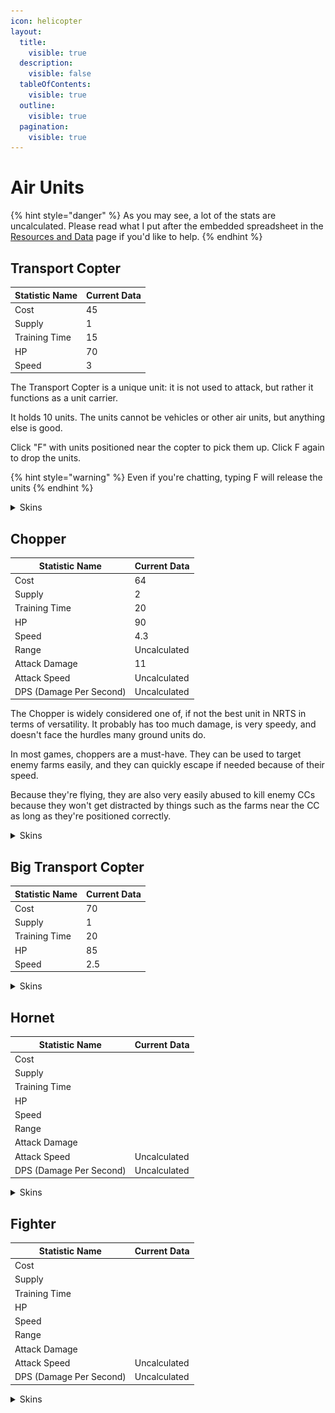 ```yaml
---
icon: helicopter
layout:
  title:
    visible: true
  description:
    visible: false
  tableOfContents:
    visible: true
  outline:
    visible: true
  pagination:
    visible: true
---
```


# Air Units

{% hint style="danger" %}
As you may see, a lot of the stats are uncalculated. Please read what I put after the embedded spreadsheet in the [Resources and Data](../resources-and-data.md) page if you'd like to help.
{% endhint %}

## Transport Copter

| Statistic Name | Current Data |
| -------------- | ------------ |
| Cost           | 45           |
| Supply         | 1            |
| Training Time  | 15           |
| HP             | 70           |
| Speed          | 3            |

The Transport Copter is a unique unit: it is not used to attack, but rather it functions as a unit carrier.

It holds 10 units. The units cannot be vehicles or other air units, but anything else is good.

Click "F" with units positioned near the copter to pick them up. Click F again to drop the units.

{% hint style="warning" %}
Even if you're chatting, typing F will release the units
{% endhint %}

<details>

<summary>Skins</summary>



</details>

## Chopper

| Statistic Name          | Current Data |
| ----------------------- | ------------ |
| Cost                    | 64           |
| Supply                  | 2            |
| Training Time           | 20           |
| HP                      | 90           |
| Speed                   | 4.3          |
| Range                   | Uncalculated |
| Attack Damage           | 11           |
| Attack Speed            | Uncalculated |
| DPS (Damage Per Second) | Uncalculated |

The Chopper is widely considered one of, if not the best unit in NRTS in terms of versatility. It probably has too much damage, is very speedy, and doesn't face the hurdles many ground units do.

In most games, choppers are a must-have. They can be used to target enemy farms easily, and they can quickly escape if needed because of their speed.

Because they're flying, they are also very easily abused to kill enemy CCs because they won't get distracted by things such as the farms near the CC as long as they're positioned correctly.

<details>

<summary>Skins</summary>

![](../.gitbook/assets/Regular-Chopper.png)<- Base Chopper Skin ![](../.gitbook/assets/Top-Hat-Chopper.png)<- Tophat Chopper Skin

</details>

## Big Transport Copter

| Statistic Name | Current Data |
| -------------- | ------------ |
| Cost           | 70           |
| Supply         | 1            |
| Training Time  | 20           |
| HP             | 85           |
| Speed          | 2.5          |



<details>

<summary>Skins</summary>



</details>



## Hornet

| Statistic Name          | Current Data |
| ----------------------- | ------------ |
| Cost                    |              |
| Supply                  |              |
| Training Time           |              |
| HP                      |              |
| Speed                   |              |
| Range                   |              |
| Attack Damage           |              |
| Attack Speed            | Uncalculated |
| DPS (Damage Per Second) | Uncalculated |



<details>

<summary>Skins</summary>



</details>

## Fighter

| Statistic Name          | Current Data |
| ----------------------- | ------------ |
| Cost                    |              |
| Supply                  |              |
| Training Time           |              |
| HP                      |              |
| Speed                   |              |
| Range                   |              |
| Attack Damage           |              |
| Attack Speed            | Uncalculated |
| DPS (Damage Per Second) | Uncalculated |



<details>

<summary>Skins</summary>



</details>
